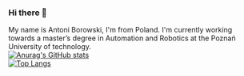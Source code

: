 ### Hi there 👋
My name is Antoni Borowski, I'm from Poland. I'm currently working towards a master’s degree in Automation and Robotics at the Poznań University of technology. \
[![Anurag's GitHub stats](https://github-readme-stats.vercel.app/api?username=Gandhi444&hide=issues&theme=prussian)](https://github.com/anuraghazra/github-readme-stats) \
[![Top Langs](https://github-readme-stats.vercel.app/api/top-langs/?username=Gandhi444&theme=prussian)](https://github.com/anuraghazra/github-readme-stats)



